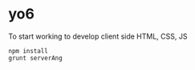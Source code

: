 yo6
===

To start working to develop client side HTML, CSS, JS

```shell
npm install
grunt serverAng
```
